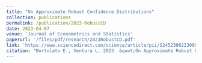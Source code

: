 ```yaml
---
title: "On Approximate Robust Confidence Distributions"
collection: publications
permalink: /publication/2023-RobustCD
date: 2023-04-07
venue: 'Journal of Econometrics and Statistics'
paperurl: '/files/pdf/research/2023RobustCD.pdf'
link: 'https://www.sciencedirect.com/science/article/pii/S2452306223000321'
citation: "Bortolato E., Ventura L. 2023. &quot;On Approximate Robust Confidence Distributions.&quot; <i>Journal of Econometrics and Statistics</i> to appear. 
---
```

 
